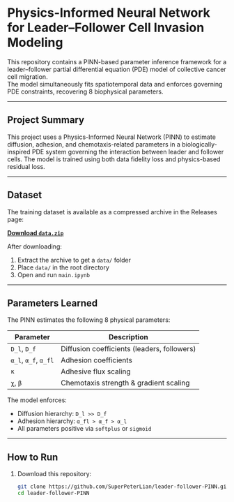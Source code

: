# Physics-Informed Neural Network for Leader–Follower Cell Invasion Modeling

This repository contains a PINN-based parameter inference framework for a leader–follower partial differential equation (PDE) model of collective cancer cell migration.  
The model simultaneously fits spatiotemporal data and enforces governing PDE constraints, recovering 8 biophysical parameters.

---

## Project Summary

This project uses a Physics-Informed Neural Network (PINN) to estimate diffusion, adhesion, and chemotaxis-related parameters in a biologically-inspired PDE system governing the interaction between leader and follower cells. The model is trained using both data fidelity loss and physics-based residual loss.

---

## Dataset

The training dataset is available as a compressed archive in the Releases page:

**[Download `data.zip`](https://github.com/SuperPeterLian/leader-follower-PINN/releases)**

After downloading:
1. Extract the archive to get a `data/` folder  
2. Place `data/` in the root directory  
3. Open and run `main.ipynb`

---

## Parameters Learned

The PINN estimates the following 8 physical parameters:

| Parameter | Description |
|----------|-------------|
| `D_l`, `D_f` | Diffusion coefficients (leaders, followers) |
| `α_l`, `α_f`, `α_fl` | Adhesion coefficients |
| `κ`        | Adhesive flux scaling |
| `χ`, `β`   | Chemotaxis strength & gradient scaling |

The model enforces:
- Diffusion hierarchy: `D_l >> D_f`
- Adhesion hierarchy: `α_fl > α_f > α_l`
- All parameters positive via `softplus` or `sigmoid`

---

## How to Run

1. Download this repository:
   ```bash
   git clone https://github.com/SuperPeterLian/leader-follower-PINN.git
   cd leader-follower-PINN
